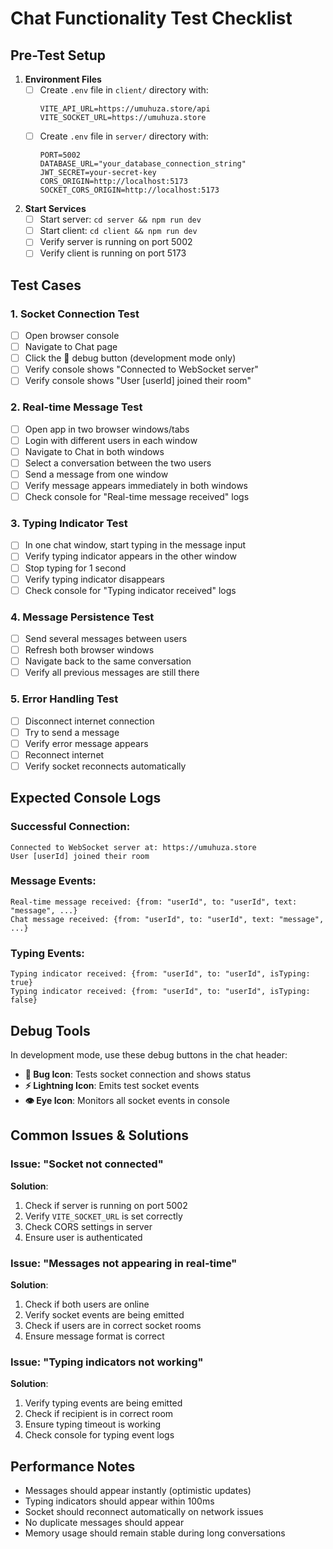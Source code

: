 # Chat Functionality Test Checklist

## Pre-Test Setup

1. **Environment Files**
   - [ ] Create `.env` file in `client/` directory with:
     ```
     VITE_API_URL=https://umuhuza.store/api
     VITE_SOCKET_URL=https://umuhuza.store
     ```
   - [ ] Create `.env` file in `server/` directory with:
     ```
     PORT=5002
     DATABASE_URL="your_database_connection_string"
     JWT_SECRET=your-secret-key
     CORS_ORIGIN=http://localhost:5173
     SOCKET_CORS_ORIGIN=http://localhost:5173
     ```

2. **Start Services**
   - [ ] Start server: `cd server && npm run dev`
   - [ ] Start client: `cd client && npm run dev`
   - [ ] Verify server is running on port 5002
   - [ ] Verify client is running on port 5173

## Test Cases

### 1. Socket Connection Test
- [ ] Open browser console
- [ ] Navigate to Chat page
- [ ] Click the 🐛 debug button (development mode only)
- [ ] Verify console shows "Connected to WebSocket server"
- [ ] Verify console shows "User [userId] joined their room"

### 2. Real-time Message Test
- [ ] Open app in two browser windows/tabs
- [ ] Login with different users in each window
- [ ] Navigate to Chat in both windows
- [ ] Select a conversation between the two users
- [ ] Send a message from one window
- [ ] Verify message appears immediately in both windows
- [ ] Check console for "Real-time message received" logs

### 3. Typing Indicator Test
- [ ] In one chat window, start typing in the message input
- [ ] Verify typing indicator appears in the other window
- [ ] Stop typing for 1 second
- [ ] Verify typing indicator disappears
- [ ] Check console for "Typing indicator received" logs

### 4. Message Persistence Test
- [ ] Send several messages between users
- [ ] Refresh both browser windows
- [ ] Navigate back to the same conversation
- [ ] Verify all previous messages are still there

### 5. Error Handling Test
- [ ] Disconnect internet connection
- [ ] Try to send a message
- [ ] Verify error message appears
- [ ] Reconnect internet
- [ ] Verify socket reconnects automatically

## Expected Console Logs

### Successful Connection:
```
Connected to WebSocket server at: https://umuhuza.store
User [userId] joined their room
```

### Message Events:
```
Real-time message received: {from: "userId", to: "userId", text: "message", ...}
Chat message received: {from: "userId", to: "userId", text: "message", ...}
```

### Typing Events:
```
Typing indicator received: {from: "userId", to: "userId", isTyping: true}
Typing indicator received: {from: "userId", to: "userId", isTyping: false}
```

## Debug Tools

In development mode, use these debug buttons in the chat header:

- **🐛 Bug Icon**: Tests socket connection and shows status
- **⚡ Lightning Icon**: Emits test socket events
- **👁️ Eye Icon**: Monitors all socket events in console

## Common Issues & Solutions

### Issue: "Socket not connected"
**Solution**: 
1. Check if server is running on port 5002
2. Verify `VITE_SOCKET_URL` is set correctly
3. Check CORS settings in server
4. Ensure user is authenticated

### Issue: "Messages not appearing in real-time"
**Solution**:
1. Check if both users are online
2. Verify socket events are being emitted
3. Check if users are in correct socket rooms
4. Ensure message format is correct

### Issue: "Typing indicators not working"
**Solution**:
1. Verify typing events are being emitted
2. Check if recipient is in correct room
3. Ensure typing timeout is working
4. Check console for typing event logs

## Performance Notes

- Messages should appear instantly (optimistic updates)
- Typing indicators should appear within 100ms
- Socket should reconnect automatically on network issues
- No duplicate messages should appear
- Memory usage should remain stable during long conversations 